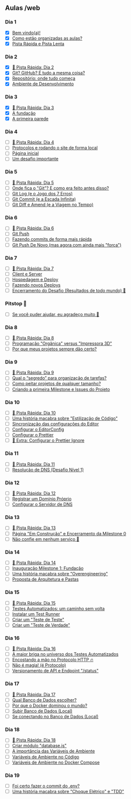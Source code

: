 ## Aulas /web
### Dia 1
- [x] [Bem vindo(a)!](https://curso.dev/web/bem-vindo)
- [x] [Como estão organizadas as aulas?](https://curso.dev/web/como-funciona)
- [x] [Pista Rápida e Pista Lenta](https://curso.dev/web/pista-rapida-pista-lenta)
### Dia 2
- [x] [🚗 Pista Rápida: Dia 2](https://curso.dev/web/pista-rapida-Dia-2)
- [x] [Git? GitHub? É tudo a mesma coisa?](https://curso.dev/web/git-github)
- [x] [Repositório: onde tudo começa](https://curso.dev/web/repositorio)
- [x] [Ambiente de Desenvolvimento](https://curso.dev/web/ambiente-de-desenvolvimento)
### Dia 3
- [x] [🚗 Pista Rápida: Dia 3](https://curso.dev/web/pista-rapida-Dia-3)
- [x] [A fundação](https://curso.dev/web/nvm-e-nodejs)
- [x] [A primeira parede](https://curso.dev/web/nextjs)
### Dia 4
- [ ] [🚗 Pista Rápida: Dia 4](https://curso.dev/web/pista-rapida-Dia-4)
- [ ] [Protocolos e rodando o site de forma local](https://curso.dev/web/npm-run-dev)
- [ ] [Página inicial](https://curso.dev/web/home)
- [ ] [Um desafio importante](https://curso.dev/web/home-desafio)
### Dia 5
- [ ] [🚗 Pista Rápida: Dia 5](https://curso.dev/web/pista-rapida-Dia-5)
- [ ] [Onde fica o "Git"? E como era feito antes disso?](https://curso.dev/web/git-introducao)
- [ ] [Git Log (e o Jogo dos 7 Erros)](https://curso.dev/web/git-log)
- [ ] [Git Commit (e a Escada Infinita)](https://curso.dev/web/git-commit)
- [ ] [Git Diff e Amend (e a Viagem no Tempo)](https://curso.dev/web/git-diff-amend)
### Dia 6
- [ ] [🚗 Pista Rápida: Dia 6](https://curso.dev/web/pista-rapida-Dia-6)
- [ ] [Git Push](https://curso.dev/web/git-push)
- [ ] [Fazendo commits de forma mais rápida](https://curso.dev/web/git-commit-m)
- [ ] [Git Push De Novo (mas agora com ainda mais "força")](https://curso.dev/web/git-push-force)
### Dia 7
- [ ] [🚗 Pista Rápida: Dia 7](https://curso.dev/web/pista-rapida-Dia-7)
- [ ] [Client e Server](https://curso.dev/web/client-server)
- [ ] [Hospedagem e Deploy](https://curso.dev/web/hospedagem-e-deploy)
- [ ] [Fazendo novos Deploys](https://curso.dev/web/novos-deploys)
- [ ] [Encerramento do Desafio (Resultados de todo mundo) 🎉](https://curso.dev/web/desafio-encerramento)
### Pitstop 🏁
- [ ] [Se você puder ajudar, eu agradeço muito 🤝](https://curso.dev/web/feedback-inicio)
### Dia 8
- [ ] [🚗 Pista Rápida: Dia 8](https://curso.dev/web/pista-rapida-Dia-8)
- [ ] [Programação "Orgânica" versus "Impressora 3D"](https://curso.dev/web/organico-vs-impressora-3d)
- [ ] [Por que meus projetos sempre dão certo?](https://curso.dev/web/projetos-darem-certo)
### Dia 9
- [ ] [🚗 Pista Rápida: Dia 9](https://curso.dev/web/pista-rapida-Dia-9)
- [ ] [Qual o “segredo” para organização de tarefas?](https://curso.dev/web/organizacao-de-tarefas)
- [ ] [Como peitar projetos de qualquer tamanho?](https://curso.dev/web/projetos-qualquer-tamanho)
- [ ] [Criando a primeira Milestone e Issues do Projeto](https://curso.dev/web/github-milestones-issues)
### Dia 10
- [ ] [🚗 Pista Rápida: Dia 10](https://curso.dev/web/pista-rapida-Dia-10)
- [ ] [Uma história macabra sobre "Estilização de Código"](https://curso.dev/web/code-style-historia)
- [ ] [Sincronização das configurações do Editor](https://curso.dev/web/codespaces-settings-sync)
- [ ] [Configurar o EditorConfig](https://curso.dev/web/configurar-editorconfig)
- [ ] [Configurar o Prettier](https://curso.dev/web/configurar-prettier)
- [ ] [🎁 Extra: Configurar o Prettier Ignore](https://curso.dev/web/configurar-prettierignore)
### Dia 11
- [ ] [🚗 Pista Rápida: Dia 11](https://curso.dev/web/pista-rapida-Dia-11)
- [ ] [Resolução de DNS (Desafio Nível 1)](https://curso.dev/web/resolucao-dns-nivel-1)
### Dia 12
- [ ] [🚗 Pista Rápida: Dia 12](https://curso.dev/web/pista-rapida-Dia-12)
- [ ] [Registrar um Domínio Próprio](https://curso.dev/web/registrar-dominio-proprio)
- [ ] [Configurar o Servidor de DNS](https://curso.dev/web/configurar-servidor-dns)
### Dia 13
- [ ] [🚗 Pista Rápida: Dia 13](https://curso.dev/web/pista-rapida-Dia-13)
- [ ] [Página "Em Construção" e Encerramento da Milestone 0](https://curso.dev/web/milestone-0-encerramento)
- [ ] [Não confie em nenhum serviço 🛑](https://curso.dev/web/uptime-dos-servicos)
### Dia 14
- [ ] [🚗 Pista Rápida: Dia 14](https://curso.dev/web/pista-rapida-Dia-14)
- [ ] [Inauguração Milestone 1: Fundação](https://curso.dev/web/milestone-1-inauguracao)
- [ ] [Uma história macabra sobre "Overengineering"](https://curso.dev/web/overengineering-historia)
- [ ] [Proposta de Arquitetura e Pastas](https://curso.dev/web/arquitetura-e-pastas)
### Dia 15
- [ ] [🚗 Pista Rápida: Dia 15](https://curso.dev/web/pista-rapida-Dia-15)
- [ ] [Testes Automatizados: um caminho sem volta](https://curso.dev/web/testes-automatizados-introducao)
- [ ] [Instalar um Test Runner](https://curso.dev/web/testes-automatizados-test-runner)
- [ ] [Criar um "Teste de Teste"](https://curso.dev/web/testes-automatizados-primeiro-teste)
- [ ] [Criar um "Teste de Verdade"](https://curso.dev/web/testes-automatizados-segundo-teste)
### Dia 16
- [ ] [🚗 Pista Rápida: Dia 16](https://curso.dev/web/pista-rapida-Dia-16)
- [ ] [A maior briga no universo dos Testes Automatizados](https://curso.dev/web/testes-automatizados-briga)
- [ ] [Encostando a mão no Protocolo HTTP 🔥](https://curso.dev/web/encostando-no-http)
- [ ] [Não é magia! (é Protocolo)](https://curso.dev/web/nao-e-magia)
- [ ] [Versionamento de API e Endpoint "/status"](https://curso.dev/web/versionamento-de-api-endpoint-status)
### Dia 17
- [ ] [🚗 Pista Rápida: Dia 17](https://curso.dev/web/pista-rapida-Dia-17)
- [ ] [Qual Banco de Dados escolher?](https://curso.dev/web/banco-de-dados-qual-escolher)
- [ ] [Por que o Docker dominou o mundo?](https://curso.dev/web/docker-dominou-mundo)
- [ ] [Subir Banco de Dados (Local)](https://curso.dev/web/banco-de-dados-local-instalando)
- [ ] [Se conectando no Banco de Dados (Local)](https://curso.dev/web/banco-de-dados-local-conectando)
### Dia 18
- [ ] [🚗 Pista Rápida: Dia 18](https://curso.dev/web/pista-rapida-Dia-18)
- [ ] [Criar módulo "database.js"](https://curso.dev/web/criar-modulo-database)
- [ ] [A importância das Variáveis de Ambiente](https://curso.dev/web/variaveis-de-ambiente-introducao)
- [ ] [Variáveis de Ambiente no Código](https://curso.dev/web/variaveis-de-ambiente-implementando-codigo)
- [ ] [Variáveis de Ambiente no Docker Compose](https://curso.dev/web/variaveis-de-ambiente-implementando-docker-compose)
### Dia 19
- [ ] [Foi certo fazer o commit do .env?](https://curso.dev/web/commit-dotenv)
- [ ] [Uma história macabra sobre "Choque Elétrico" e "TDD"](https://curso.dev/web/choque-eletrico-historia)

